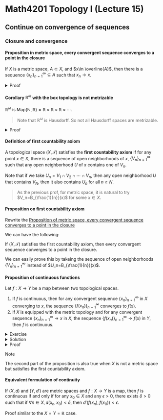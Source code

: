 # Math4201 Topology I (Lecture 15)

## Continue on convergence of sequences

### Closure and convergence

#### Proposition in metric space, every convergent sequence converges to a point in the closure

If $X$ is a metric space, $A\subset X$, and $x\in \overline{A}$, then there is a sequence $\{x_n\}_{n=1}^\infty\subseteq A$ such that $x_n\to x$.

<details>
<summary>Proof</summary>

Let $U_n=B_{\frac{1}{n}}(x)$ be a sequence of open neighborhoods of $x$.

Since $x\in \overline{A}$ and $U_n$ is an open neighborhood of $x$, then $U_n\cap A\neq \emptyset$. Take $x_n\in U_n\cap A$, we claim that $\{x_n\}_{n=1}^\infty\subseteq A$ that $x_n\to x$.

Take an open neighborhood $U$ of $x$. Then by the definition of metric topology, there is $r>0$ such that $B_r(x)\subseteq U$.

let $N$ be such that $\frac{1}{N}<r$. Then for an $n\geq N$, we have $\frac{1}{n}\leq \frac{1}{N}<r$. This implies that $B_{\frac{1}{n}}(x)\subseteq B_r(x)\subseteq U$.

So $x_n\in B_{\frac{1}{n}}(x)\subseteq U$ for all $n\geq N$.

</details>

#### Corollary $\mathbb{R}^\omega$ with the box topology is not metrizable

$\mathbb{R}^\omega$ is $\text{Map}(\mathbb{N},\mathbb{R})=\mathbb{R}\times \mathbb{R}\times \mathbb{R}\times \cdots$.

> Note that $\mathbb{R}^\omega$ is Hausdorff. So not all Hausdorff spaces are metrizable.

<details>
<summary>Proof</summary>

Otherwise, the last proposition holds for $\mathbb{R}^\omega$ with the box topology.

Last time we showed that this is not the case.
</details>

#### Definition of first countability axiom

A topological space $(X,\mathcal{T})$ satisfies the **first countability axiom** if for any point $x\in X$, there is a sequence of open neighborhoods of $x$, $\{V_n\}_{n=1}^\infty$ such that any open neighborhood $U$ of $x$ contains one of $V_n$.

Note that if we take $U_n=V_1\cap V_2\cap \cdots \cap V_n$, then any open neighborhood $U$ that contains $V_N$, then it also contains $U_n$ for all $n\geq N$.

> As the previous prof, for metric space, it is natural to try $V_n=B_{\frac{1}{n}}(x)$ for some $x\in X$.

#### Proposition on first countability axiom

Rewrite the [Proposition of metric space, every convergent sequence converges to a point in the closure](#proposition-in-metric-space-every-convergent-sequence-converges-to-a-point-in-the-closure)

We can have the following:

If $(X,\mathcal{T})$ satisfies the first countability axiom, then every convergent sequence converges to a point in the closure.

We can easily prove this by takeing the sequence of open neighborhoods $\{V_n\}_{n=1}^\infty$ instead of $U_n=B_{\frac{1}{n}}(x)$.

#### Proposition of continuous functions

Let $f:X\to Y$ be a map between two topological spaces.

1. If $f$ is continuous, then for any convergent sequence $\{x_n\}_{n=1}^\infty$ in $X$ converging to $x$, the sequence $\{f(x_n)\}_{n=1}^\infty$ converges to $f(x)$.
2. If $X$ is equipped with the metric topology and for any convergent sequence $\{x_n\}_{n=1}^\infty\to x$ in $X$, the sequence $\{f(x_n)\}_{n=1}^\infty\to f(x)$ in $Y$, then $f$ is continuous.

<details>
<summary>Exercise</summary>

Find an example of a function $f:X\to Y$ which is not continuous but for any convergent sequence in $X$, $\{x_n\}_{n=1}^\infty\to x$, the sequence $\{f(x_n)\}_{n=1}^\infty\to f(x)$.

</details>

<details>
<summary>Solution</summary>

Let $f:S^1\to [0,1)$ be defined by $f(x,y)=\sin^{-1}(\frac{y}{x})$.

This is not continuous because $[0,1)$

</details>

<details>
<summary>Proof</summary>

Part 1:

Let $f:X\to Y$ be a continuous map and

$$
\{x_n\}_{n=1}^\infty\subseteq X
$$
converges to $x$.

Want to show that $\{f(x_n)\}_{n=1}^\infty$ converges to $f(x)$.

i.e. for any open neighborhood $U$ of $f(x)$, we want to show $f(x_n)$ is eventually in $U$. Take $f^{-1}(U)$. This is an open neighborhood of $x$ since $x_n\to x$.

There is $N$ such that $\forall n\geq N$, we have $x_n\in f^{-1}(U)$, $f(x_n)\in U$.

This implies that $\{f(x_n)\}_{n=1}^\infty$ converges to $f(x)$.

Part 2:

Let $f:X\to Y$ be a map between two topological spaces with $X$ being metric such that for any convergent sequence in $X$, $\{x_n\}_{n=1}^\infty\to x$ in $X$, we have $f(x_n)\to f(x)$ in $Y$.

Want to show that $f$ is continuous.

Recall that it suffice to show that for any $A\subseteq X$, $f(\overline{A})\subseteq \overline{f(A)}$.

Take $y\in f(\overline{A})$. Then $y=f(x)$ with $x\in \overline{A}$. By the previous proposition, there is a sequence $\{x_n\}_{n=1}^\infty\subseteq A$ (since $X$ is a metric space) such that $x_n\to x$.

By our assumption,

$$
\{f(x_n)\}_{n=1}^\infty\to f(x) \tag{*}
$$

Note that $\{f(x_n)\}_{n=1}^\infty$ is a sequence in $f(A)$ and ($*$) implies that $y=f(x)\in f(A)$ (by the first part of the proposition). This gives us the claim.
</details>

> [!NOTE]
>
> The second part of the proposition is also true when $X$ is not a metric space but satisfies the first countability axiom.

#### Equivalent formulation of continuity

If $(X,d)$ and $(Y,d')$ are metric spaces and $f:X\to Y$ is a map, then $f$ is continuous if and only if for any $x_0\in X$ and any $\epsilon > 0$, there exists $\delta > 0$ such that if $\forall n\in X, d(x_n,x_0)<\delta$, then $d'(f(x_n),f(x_0))<\epsilon$.

Proof similar to the $X=Y=\mathbb{R}$ case.
